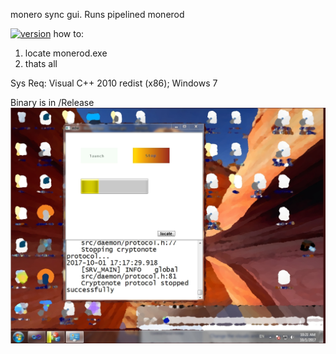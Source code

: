 monero sync gui. Runs pipelined monerod
 
[![version](https://img.shields.io/github/tag/alexeyneu/tool3.svg)](https://github.com/alexeyneu/tool3/releases/latest)
how to: 
1. locate monerod.exe  
2. thats all

Sys Req: 
Visual C++ 2010 redist (x86);
Windows 7    

Binary is in   /Release
![Screen1](/screens/Untitled.jpg)